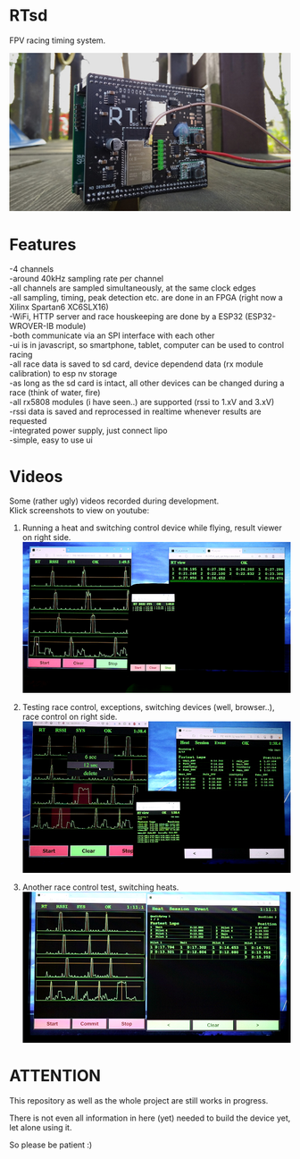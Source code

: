 # RTsd
FPV racing timing system.

![picture of device](pics/RTsd_Geruest_small.jpg?raw=true "RTsd device")

# Features
-4 channels  
-around 40kHz sampling rate per channel  
-all channels are sampled simultaneously, at the same clock edges  
-all sampling, timing, peak detection etc. are done in an FPGA (right now a Xilinx Spartan6 XC6SLX16)  
-WiFi, HTTP server and race houskeeping are done by a ESP32 (ESP32-WROVER-IB module)  
-both communicate via an SPI interface with each other  
-ui is in javascript, so smartphone, tablet, computer can be used to control racing  
-all race data is saved to sd card, device dependend data (rx module calibration) to esp nv storage  
-as long as the sd card is intact, all other devices can be changed during a race (think of water, fire)  
-all rx5808 modules (i have seen..) are supported (rssi to 1.xV and 3.xV)  
-rssi data is saved and reprocessed in realtime whenever results are requested  
-integrated power supply, just connect lipo  
-simple, easy to use ui  

# Videos
Some (rather ugly) videos recorded during development.  
Klick screenshots to view on youtube:

1. Running a heat and switching control device while flying, result viewer on right side.
[![Watch the video](pics/vlcsnap-2020-09-14-17h56_small.png?raw=true)](https://https://www.youtube.com/watch?v=o1VrKWGbu_8)

2. Testing race control, exceptions, switching devices (well, browser..), race control on right side.
[![Watch the video](pics/vlcsnap-2020-09-14-17h57_small.png?raw=true)](https://https://www.youtube.com/watch?v=Kj8n9SVtbG0)

3. Another race control test, switching heats.
[![Watch the video](pics/vlcsnap-2020-09-14-18h13_small.png?raw=true)](https://https://www.youtube.com/watch?v=IwP20b6x6Jg)


# ATTENTION
This repository as well as the whole project are still works in progress.

There is not even all information in here (yet) needed to build the device yet, let alone using it.

So please be patient :)